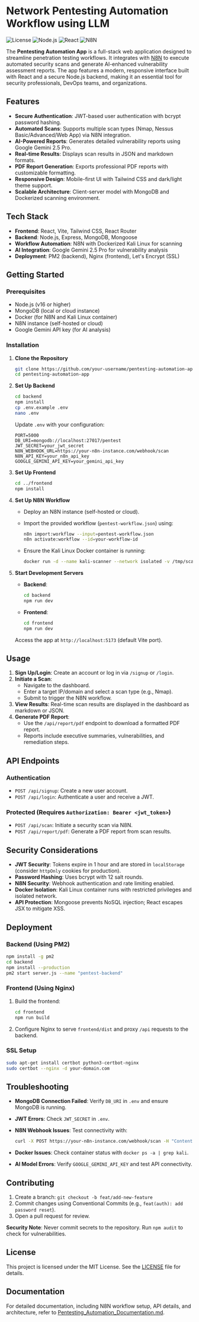 # Network Pentesting Automation Workflow using LLM

![License](https://img.shields.io/badge/license-MIT-blue.svg)
![Node.js](https://img.shields.io/badge/Node.js-v16+-green.svg)
![React](https://img.shields.io/badge/React-v18+-blue.svg)
![N8N](https://img.shields.io/badge/N8N-Workflow-orange.svg)

The **Pentesting Automation App** is a full-stack web application designed to streamline penetration testing workflows. It integrates with [N8N](https://n8n.io/) to execute automated security scans and generate AI-enhanced vulnerability assessment reports. The app features a modern, responsive interface built with React and a secure Node.js backend, making it an essential tool for security professionals, DevOps teams, and organizations.

## Features

- **Secure Authentication**: JWT-based user authentication with bcrypt password hashing.
- **Automated Scans**: Supports multiple scan types (Nmap, Nessus Basic/Advanced/Web App) via N8N integration.
- **AI-Powered Reports**: Generates detailed vulnerability reports using Google Gemini 2.5 Pro.
- **Real-time Results**: Displays scan results in JSON and markdown formats.
- **PDF Report Generation**: Exports professional PDF reports with customizable formatting.
- **Responsive Design**: Mobile-first UI with Tailwind CSS and dark/light theme support.
- **Scalable Architecture**: Client-server model with MongoDB and Dockerized scanning environment.

## Tech Stack

- **Frontend**: React, Vite, Tailwind CSS, React Router
- **Backend**: Node.js, Express, MongoDB, Mongoose
- **Workflow Automation**: N8N with Dockerized Kali Linux for scanning
- **AI Integration**: Google Gemini 2.5 Pro for vulnerability analysis
- **Deployment**: PM2 (backend), Nginx (frontend), Let's Encrypt (SSL)

## Getting Started

### Prerequisites

- Node.js (v16 or higher)
- MongoDB (local or cloud instance)
- Docker (for N8N and Kali Linux container)
- N8N instance (self-hosted or cloud)
- Google Gemini API key (for AI analysis)

### Installation

1. **Clone the Repository**

   ```bash
   git clone https://github.com/your-username/pentesting-automation-app.git
   cd pentesting-automation-app
   ```

2. **Set Up Backend**

   ```bash
   cd backend
   npm install
   cp .env.example .env
   nano .env
   ```

   Update `.env` with your configuration:

   ```env
   PORT=5000
   DB_URI=mongodb://localhost:27017/pentest
   JWT_SECRET=your_jwt_secret
   N8N_WEBHOOK_URL=https://your-n8n-instance.com/webhook/scan
   N8N_API_KEY=your_n8n_api_key
   GOOGLE_GEMINI_API_KEY=your_gemini_api_key
   ```

3. **Set Up Frontend**

   ```bash
   cd ../frontend
   npm install
   ```

4. **Set Up N8N Workflow**

   - Deploy an N8N instance (self-hosted or cloud).
   - Import the provided workflow (`pentest-workflow.json`) using:

     ```bash
     n8n import:workflow --input=pentest-workflow.json
     n8n activate:workflow --id=your-workflow-id
     ```

   - Ensure the Kali Linux Docker container is running:

     ```bash
     docker run -d --name kali-scanner --network isolated -v /tmp/scans:/root/scans kalilinux/kali-rolling
     ```

5. **Start Development Servers**

   - **Backend**:

     ```bash
     cd backend
     npm run dev
     ```

   - **Frontend**:

     ```bash
     cd frontend
     npm run dev
     ```

   Access the app at `http://localhost:5173` (default Vite port).

## Usage

1. **Sign Up/Login**: Create an account or log in via `/signup` or `/login`.
2. **Initiate a Scan**:
   - Navigate to the dashboard.
   - Enter a target IP/domain and select a scan type (e.g., Nmap).
   - Submit to trigger the N8N workflow.
3. **View Results**: Real-time scan results are displayed in the dashboard as markdown or JSON.
4. **Generate PDF Report**:
   - Use the `/api/report/pdf` endpoint to download a formatted PDF report.
   - Reports include executive summaries, vulnerabilities, and remediation steps.

## API Endpoints

### Authentication
- `POST /api/signup`: Create a new user account.
- `POST /api/login`: Authenticate a user and receive a JWT.

### Protected (Requires `Authorization: Bearer <jwt_token>`)
- `POST /api/scan`: Initiate a security scan via N8N.
- `POST /api/report/pdf`: Generate a PDF report from scan results.

## Security Considerations

- **JWT Security**: Tokens expire in 1 hour and are stored in `localStorage` (consider `httpOnly` cookies for production).
- **Password Hashing**: Uses bcrypt with 12 salt rounds.
- **N8N Security**: Webhook authentication and rate limiting enabled.
- **Docker Isolation**: Kali Linux container runs with restricted privileges and isolated network.
- **API Protection**: Mongoose prevents NoSQL injection; React escapes JSX to mitigate XSS.

## Deployment

### Backend (Using PM2)

```bash
npm install -g pm2
cd backend
npm install --production
pm2 start server.js --name "pentest-backend"
```

### Frontend (Using Nginx)

1. Build the frontend:

   ```bash
   cd frontend
   npm run build
   ```

2. Configure Nginx to serve `frontend/dist` and proxy `/api` requests to the backend.

### SSL Setup

```bash
sudo apt-get install certbot python3-certbot-nginx
sudo certbot --nginx -d your-domain.com
```

## Troubleshooting

- **MongoDB Connection Failed**: Verify `DB_URI` in `.env` and ensure MongoDB is running.
- **JWT Errors**: Check `JWT_SECRET` in `.env`.
- **N8N Webhook Issues**: Test connectivity with:

  ```bash
  curl -X POST https://your-n8n-instance.com/webhook/scan -H "Content-Type: application/json" -d '{"target":"192.168.1.1","scanType":"nmap"}'
  ```

- **Docker Issues**: Check container status with `docker ps -a | grep kali`.
- **AI Model Errors**: Verify `GOOGLE_GEMINI_API_KEY` and test API connectivity.

## Contributing

1. Create a branch: `git checkout -b feat/add-new-feature`
2. Commit changes using Conventional Commits (e.g., `feat(auth): add password reset`).
3. Open a pull request for review.

**Security Note**: Never commit secrets to the repository. Run `npm audit` to check for vulnerabilities.

## License

This project is licensed under the MIT License. See the [LICENSE](LICENSE) file for details.

## Documentation

For detailed documentation, including N8N workflow setup, API details, and architecture, refer to [Pentesting_Automation_Documentation.md](Pentesting_Automation_Documentation.md).
